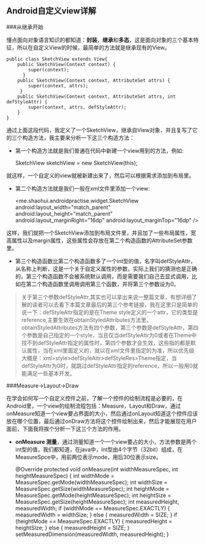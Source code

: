 ## Android自定义view详解    

###从继承开始

懂点面向对象语言知识的都知道：**封装**，**继承**和**多态**，这是面向对象的三个基本特征，所以在自定义View的时候，最简单的方法就是继承现有的View。

    public class SketchView extends View{
        public SketchView(Context context) {
            super(context);
          }
        public SketchView(Context context, AttributeSet attrs) {
            super(context, attrs);
         }
        public SketchView(Context context, AttributeSet attrs, int defStyleAttr) {
            super(context, attrs, defStyleAttr);
        }
    }             
    
通过上面这段代码，我定义了一个SketchView，继承自View对象，并且复写了它的三个构造方法，我主要来分析一下这三个构造方法：
+ 第一个构造方法就是我们普通在代码中新建一个view用到的方法，例如:     
   
     SketchView sketchView = new SketchView(this);    
    	
就这样，一个自定义的view就被新建出来了，然后可以根据需求添加到布局里。

+ 第二个构造方法就是我们一般在xml文件里添加一个view:
   
     <me.shaohui.androidpractise.widget.SketchView
           android:layout_width="match_parent"
           android:layout_height="match_parent"
           android:layout_marginRight="16dp"
           android:layout_marginTop="16dp" />

这样，我们就把一个SketchView添加到布局文件里，并且加了一些布局属性，宽高属性以及margin属性，这些属性会存放在第二个构造函数的AttributeSet参数里。   

+ 第三个构造函数比第二个构造函数多了一个int型的值，名字叫defStyleAttr，从名称上判断，这是一个关于自定义属性的参数，实际上我们的猜测也是正确的，第三个构造函数不会被系统默认调用，而是需要我们自己去显式调用，比如在第二个构造函数里调用调用第三个函数，并将第三个参数设为0。

> 关于第三个参数defStyleAttr,其实也可以拿出来说一整篇文章，有想详细了解的读者可以去看下本篇文章最后的第三个参考链接，我在这里只是简单的说一下：defStyleAttr指定的是在Theme style定义的一个attr，它的类型是reference,主要生效在obtainStyledAttributes方法里，obtainStyledAttributes方法有四个参数，第三个参数是defStyleAttr，第四个参数是自己指定的一个style，当且仅当defStyleAttr为0或者在Theme中找不到defStyleAttr指定的属性时，第四个参数才会生效，这些指的都是默认属性，当在xml里面定义的，就以在xml文件里指定的为准，所以优先级大概是：xml>style>defStyleAttr>defStyleRes>Theme指定，当defStyleAttr为0时，就跳过defStyleAttr指定的reference，所以一般用0就能满足一些基本开发。  

###Measure->Layout->Draw    

在学会如何写一个自定义控件之前，了解一个控件的绘制流程是必要的，在Android里，一个view的绘制流程包括：Measure，Layout和Draw，通过onMeasure知道一个view要占界面的大小，然后通过onLayout知道这个控件应该放在哪个位置，最后通过onDraw方法将这个控件绘制出来，然后才能展现在用户面前，下面我将挨个分析一下这三个方法的作用。    

+ **onMeasure 测量**，通过测量知道一个一个view要占的大小，方法参数是两个int型的值，我们都知道，在java中，int型由4个字节（32bit）组成，在MeasureSpce中，用前两位表示mode，用后30位表示size。   
  
    @Override
	    protected void onMeasure(int widthMeasureSpec, int heightMeasureSpec) {
	        int widthMode = MeasureSpec.getMode(widthMeasureSpec);
	        int widthSize = MeasureSpec.getSize(widthMeasureSpec);
	        int heightMode = MeasureSpec.getMode(heightMeasureSpec);
	        int heightSize = MeasureSpec.getSize(heightMeasureSpec);
	        int measuredHeight, measuredWidth;
	        if (widthMode == MeasureSpec.EXACTLY) {
	            measuredWidth = widthSize;
	        } else {
	            measuredWidth = SIZE;
	        }
	        if (heightMode == MeasureSpec.EXACTLY) {
	            measuredHeight = heightSize;
	        } else {
	            measuredHeight = SIZE;
	        }
	        setMeasuredDimension(measuredWidth, measuredHeight);
	    }  
   



















